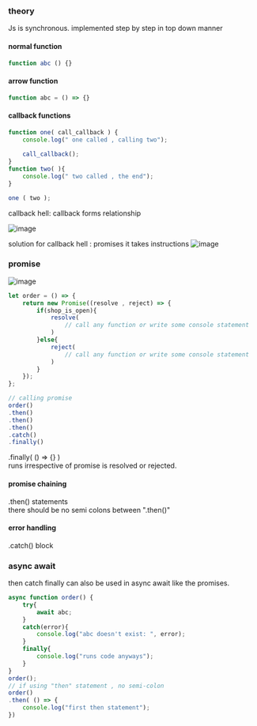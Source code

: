 
### theory
Js is synchronous. implemented step by step in top down manner

#### normal function
```js
function abc () {}
```

#### arrow function
```js
function abc = () => {}
```

#### callback functions
```js
function one( call_callback ) {
    console.log(" one called , calling two");
    
    call_callback();
}
function two( ){
    console.log(" two called , the end");
}

one ( two );
```
callback hell: 
callback forms relationship

![image](https://user-images.githubusercontent.com/77224604/236623983-ea1c2226-febf-4947-96e4-b784b92f3620.png)

solution for callback hell : promises
it takes instructions
![image](https://user-images.githubusercontent.com/77224604/236623989-1f8e10ef-d909-45aa-986f-f1d8dd1a1212.png)

### promise

![image](https://user-images.githubusercontent.com/77224604/236623992-d90cda5e-75ac-4c93-a665-f5549822e87e.png)
```js
let order = () => {
    return new Promise((resolve , reject) => {
        if(shop_is_open){
            resolve( 
                // call any function or write some console statement
            )
        }else{
            reject(
                // call any function or write some console statement
            )
        }
    });
};

// calling promise
order()
.then()
.then()
.then()
.catch()
.finally()
````
.finally( () => {} ) <br>
runs irrespective of promise is resolved or rejected.

#### promise chaining
.then() statements <br>
there should be no semi colons between ".then()"
#### error handling 
.catch() block <br>

### async await
then catch finally can also be used in async await like the promises.
```js
async function order() {
    try{
        await abc;
    }
    catch(error){
        console.log("abc doesn't exist: ", error);
    }
    finally{
        console.log("runs code anyways");
    }
}
order();
// if using "then" statement , no semi-colon
order()
.then( () => {
    console.log("first then statement");
})
```
